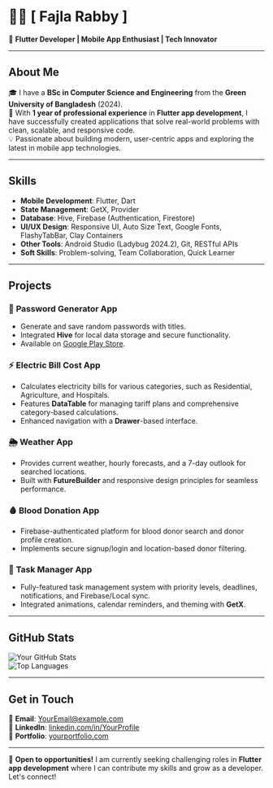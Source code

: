 # 👨‍💻 **[ Fajla Rabby ]**  
🌟 **Flutter Developer | Mobile App Enthusiast | Tech Innovator**  

---

## About Me  
🎓 I have a **BSc in Computer Science and Engineering** from the **Green University of Bangladesh** (2024).  
📱 With **1 year of professional experience** in **Flutter app development**, I have successfully created applications that solve real-world problems with clean, scalable, and responsive code.  
💡 Passionate about building modern, user-centric apps and exploring the latest in mobile app technologies.  

---

## Skills  
- **Mobile Development**: Flutter, Dart  
- **State Management**: GetX, Provider  
- **Database**: Hive, Firebase (Authentication, Firestore)  
- **UI/UX Design**: Responsive UI, Auto Size Text, Google Fonts, FlashyTabBar, Clay Containers  
- **Other Tools**: Android Studio (Ladybug 2024.2), Git, RESTful APIs  
- **Soft Skills**: Problem-solving, Team Collaboration, Quick Learner  

---

## Projects  
### 🔑 **Password Generator App**  
- Generate and save random passwords with titles.  
- Integrated **Hive** for local data storage and secure functionality.  
- Available on [Google Play Store](#).  

### ⚡ **Electric Bill Cost App**  
- Calculates electricity bills for various categories, such as Residential, Agriculture, and Hospitals.  
- Features **DataTable** for managing tariff plans and comprehensive category-based calculations.  
- Enhanced navigation with a **Drawer**-based interface.  

### 🌦️ **Weather App**  
- Provides current weather, hourly forecasts, and a 7-day outlook for searched locations.  
- Built with **FutureBuilder** and responsive design principles for seamless performance.  

### 🩸 **Blood Donation App**  
- Firebase-authenticated platform for blood donor search and donor profile creation.  
- Implements secure signup/login and location-based donor filtering.  

### 📝 **Task Manager App**  
- Fully-featured task management system with priority levels, deadlines, notifications, and Firebase/Local sync.  
- Integrated animations, calendar reminders, and theming with **GetX**.  

---

## GitHub Stats  
![Your GitHub Stats](https://github-readme-stats.vercel.app/api?username=YourGitHubUsername&show_icons=true&theme=radical)  
![Top Languages](https://github-readme-stats.vercel.app/api/top-langs/?username=YourGitHubUsername&layout=compact&theme=radical)  

---

## Get in Touch  
📧 **Email**: [YourEmail@example.com](mailto:YourEmail@example.com)  
💼 **LinkedIn**: [linkedin.com/in/YourProfile](#)  
📱 **Portfolio**: [yourportfolio.com](#)  

---

📌 **Open to opportunities!** I am currently seeking challenging roles in **Flutter app development** where I can contribute my skills and grow as a developer. Let's connect!  
